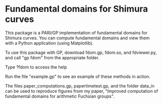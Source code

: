 # Fundamental domains for Shimura curves

This package is a PARI/GP implementation of fundamental domains for Shimura curves. You can compute fundamental domains and view them with a Python application (using Matplotlib).

To use this package with GP, download fdom.gp, fdom.so, and fdviewer.py, and call "gp fdom" from the appropriate folder.

Type ?fdom to access the help

Run the file "example.gp" to see an example of these methods in action.

The files paper_computations.gp, papertimetest.gp, and the folder data_in can be used to reproduce figures from my paper, "Improved computation of fundamental domains for arithmetic Fuchsian groups".